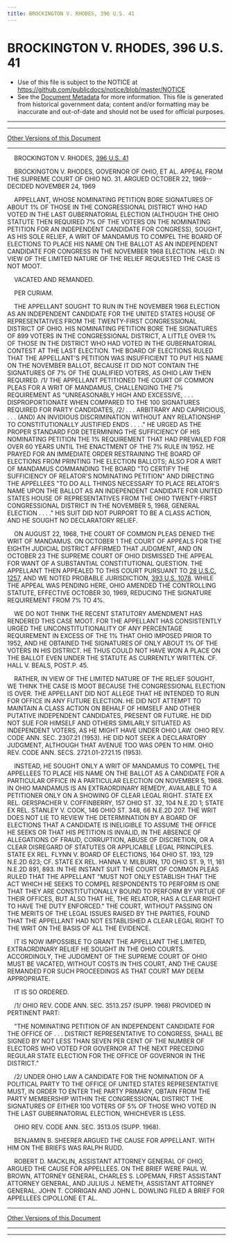 ```yaml
---
title: BROCKINGTON V. RHODES, 396 U.S. 41
---
```


# BROCKINGTON V. RHODES, 396 U.S. 41

* Use of this file is subject to the NOTICE at https://github.com/publicdocs/notice/blob/master/NOTICE
* See the [Document Metadata](../../../index.md) for more information.
  This file is generated from historical government data; content and/or formatting may be inaccurate and out-of-date and should not be used for official purposes.

----------
----------

[Other Versions of this Document](https://publicdocs.github.io/go/links?ns=uslm-x&ref=%2Fus%2Fcourts%2Fscotus%2FusReporter%2F396%2F41)

----------

    BROCKINGTON V. RHODES, [396 U.S. 41][/us/courts/scotus/usReporter/396/41]

    BROCKINGTON V. RHODES, GOVERNOR OF OHIO, ET AL. APPEAL FROM THE SUPREME COURT OF OHIO NO. 31.  ARGUED OCTOBER 22, 1969-- DECIDED NOVEMBER 24, 1969

    APPELLANT, WHOSE NOMINATING PETITION BORE SIGNATURES OF ABOUT 1% OF THOSE IN THE CONGRESSIONAL DISTRICT WHO HAD VOTED IN THE LAST GUBERNATORIAL ELECTION (ALTHOUGH THE OHIO STATUTE THEN REQUIRED 7% OF THE VOTERS ON THE NOMINATING PETITION FOR AN INDEPENDENT CANDIDATE FOR CONGRESS), SOUGHT, AS HIS SOLE RELIEF, A WRIT OF MANDAMUS TO COMPEL THE BOARD OF ELECTIONS TO PLACE HIS NAME ON THE BALLOT AS AN INDEPENDENT CANDIDATE FOR CONGRESS IN THE NOVEMBER 1968 ELECTION.  HELD:  IN VIEW OF THE LIMITED NATURE OF THE RELIEF REQUESTED THE CASE IS NOT MOOT.

    VACATED AND REMANDED.

    PER CURIAM.

    THE APPELLANT SOUGHT TO RUN IN THE NOVEMBER 1968 ELECTION AS AN INDEPENDENT CANDIDATE FOR THE UNITED STATES HOUSE OF REPRESENTATIVES FROM THE TWENTY-FIRST CONGRESSIONAL DISTRICT OF OHIO.  HIS NOMINATING PETITION BORE THE SIGNATURES OF 899 VOTERS IN THE CONGRESSIONAL DISTRICT, A LITTLE OVER 1% OF THOSE IN THE DISTRICT WHO HAD VOTED IN THE GUBERNATORIAL CONTEST AT THE LAST ELECTION.  THE BOARD OF ELECTIONS RULED THAT THE APPELLANT'S PETITION WAS INSUFFICIENT TO PUT HIS NAME ON THE NOVEMBER BALLOT, BECAUSE IT DID NOT CONTAIN THE SIGNATURES OF 7% OF THE QUALIFIED VOTERS, AS OHIO LAW THEN REQUIRED.  /1/  THE APPELLANT PETITIONED THE COURT OF COMMON PLEAS FOR A WRIT OF MANDAMUS, CHALLENGING THE 7% REQUIREMENT AS "UNREASONABLY HIGH AND EXCESSIVE, . . . DISPROPORTIONATE WHEN COMPARED TO THE 100 SIGNATURES REQUIRED FOR PARTY CANDIDATES, /2/  . . . ARBITRARY AND CAPRICIOUS, . . . (AND) AN INVIDIOUS DISCRIMINATION WITHOUT ANY RELATIONSHIP TO CONSTITUTIONALLY JUSTIFIED ENDS . . . ."  HE URGED AS THE PROPER STANDARD FOR DETERMINING THE SUFFICIENCY OF HIS NOMINATING PETITION THE 1% REQUIREMENT THAT HAD PREVAILED FOR OVER 60 YEARS UNTIL THE ENACTMENT OF THE 7% RULE IN 1952.  HE PRAYED FOR AN IMMEDIATE ORDER RESTRAINING THE BOARD OF ELECTIONS FROM PRINTING THE ELECTION BALLOTS; ALSO FOR A WRIT OF MANDAMUS COMMANDING THE BOARD "TO CERTIFY THE SUFFICIENCY OF RELATOR'S NOMINATING PETITION" AND DIRECTING THE APPELLEES "TO DO ALL THINGS NECESSARY TO PLACE RELATOR'S NAME UPON THE BALLOT AS AN INDEPENDENT CANDIDATE FOR UNITED STATES HOUSE OF REPRESENTATIVES FROM THE OHIO TWENTY-FIRST CONGRESSIONAL DISTRICT IN THE NOVEMBER 5, 1968, GENERAL ELECTION . . . ."  HIS SUIT DID NOT PURPORT TO BE A CLASS ACTION, AND HE SOUGHT NO DECLARATORY RELIEF.

    ON AUGUST 22, 1968, THE COURT OF COMMON PLEAS DENIED THE WRIT OF MANDAMUS.  ON OCTOBER 1 THE COURT OF APPEALS FOR THE EIGHTH JUDICIAL DISTRICT AFFIRMED THAT JUDGMENT, AND ON OCTOBER 23 THE SUPREME COURT OF OHIO DISMISSED THE APPEAL FOR WANT OF A SUBSTANTIAL CONSTITUTIONAL QUESTION.  THE APPELLANT THEN APPEALED TO THIS COURT PURSUANT TO [28 U.S.C. 1257][/us/usc/t28/s1257], AND WE NOTED PROBABLE JURISDICTION, [393 U.S. 1078][/us/courts/scotus/usReporter/393/1078].  WHILE THE APPEAL WAS PENDING HERE, OHIO AMENDED THE CONTROLLING STATUTE, EFFECTIVE OCTOBER 30, 1969, REDUCING THE SIGNATURE REQUIREMENT FROM 7% TO 4%.

    WE DO NOT THINK THE RECENT STATUTORY AMENDMENT HAS RENDERED THIS CASE MOOT.  FOR THE APPELLANT HAS CONSISTENTLY URGED THE UNCONSTITUTIONALITY OF ANY PERCENTAGE REQUIREMENT IN EXCESS OF THE 1% THAT OHIO IMPOSED PRIOR TO 1952, AND HE OBTAINED THE SIGNATURES OF ONLY ABOUT 1% OF THE VOTERS IN HIS DISTRICT.  HE THUS COULD NOT HAVE WON A PLACE ON THE BALLOT EVEN UNDER THE STATUTE AS CURRENTLY WRITTEN.  CF. HALL V. BEALS, POST.P. 45.

    RATHER, IN VIEW OF THE LIMITED NATURE OF THE RELIEF SOUGHT, WE THINK THE CASE IS MOOT BECAUSE THE CONGRESSIONAL ELECTION IS OVER.  THE APPELLANT DID NOT ALLEGE THAT HE INTENDED TO RUN FOR OFFICE IN ANY FUTURE ELECTION.  HE DID NOT ATTEMPT TO MAINTAIN A CLASS ACTION ON BEHALF OF HIMSELF AND OTHER PUTATIVE INDEPENDENT CANDIDATES, PRESENT OR FUTURE.  HE DID NOT SUE FOR HIMSELF AND OTHERS SIMILARLY SITUATED AS INDEPENDENT VOTERS, AS HE MIGHT HAVE UNDER OHIO LAW.  OHIO REV. CODE ANN. SEC. 2307.21 (1953).  HE DID NOT SEEK A DECLARATORY JUDGMENT, ALTHOUGH THAT AVENUE TOO WAS OPEN TO HIM.  OHIO REV. CODE ANN. SECS. 2721.01-2721.15 (1953).

    INSTEAD, HE SOUGHT ONLY A WRIT OF MANDAMUS TO COMPEL THE APPELLEES TO PLACE HIS NAME ON THE BALLOT AS A CANDIDATE FOR A PARTICULAR OFFICE IN A PARTICULAR ELECTION ON NOVEMBER 5, 1968.  IN OHIO MANDAMUS IS AN EXTRAORDINARY REMEDY, AVAILABLE TO A PETITIONER ONLY ON A SHOWING OF CLEAR LEGAL RIGHT.  STATE EX REL. GERSPACHER V. COFFINBERRY, 157 OHIO ST. 32, 104 N.E.2D 1; STATE EX REL. STANLEY V. COOK, 146 OHIO ST. 348, 66 N.E.2D 207.  THE WRIT DOES NOT LIE TO REVIEW THE DETERMINATION BY A BOARD OF ELECTIONS THAT A CANDIDATE IS INELIGIBLE TO ASSUME THE OFFICE HE SEEKS OR THAT HIS PETITION IS INVALID, IN THE ABSENCE OF ALLEGATIONS OF FRAUD, CORRUPTION, ABUSE OF DISCRETION, OR A CLEAR DISREGARD OF STATUTES OR APPLICABLE LEGAL PRINCIPLES.  STATE EX REL. FLYNN V. BOARD OF ELECTIONS, 164 OHIO ST. 193, 129 N.E.2D 623; CF. STATE EX REL. HANNA V. MILBURN, 170 OHIO ST. 9, 11, 161 N.E.2D 891, 893.  IN THE INSTANT SUIT THE COURT OF COMMON PLEAS RULED THAT THE APPELLANT "MUST NOT ONLY ESTABLISH THAT THE ACT WHICH HE SEEKS TO COMPEL RESPONDENTS TO PERFORM IS ONE THAT THEY ARE CONSTITUTIONALLY BOUND TO PERFORM BY VIRTUE OF THEIR OFFICES, BUT ALSO THAT HE, THE RELATOR, HAS A CLEAR RIGHT TO HAVE THE DUTY ENFORCED."  THE COURT, WITHOUT PASSING ON THE MERITS OF THE LEGAL ISSUES RAISED BY THE PARTIES, FOUND THAT THE APPELLANT HAD NOT ESTABLISHED A CLEAR LEGAL RIGHT TO THE WRIT ON THE BASIS OF ALL THE EVIDENCE.

    IT IS NOW IMPOSSIBLE TO GRANT THE APPELLANT THE LIMITED, EXTRAORDINARY RELIEF HE SOUGHT IN THE OHIO COURTS.  ACCORDINGLY, THE JUDGMENT OF THE SUPREME COURT OF OHIO MUST BE VACATED, WITHOUT COSTS IN THIS COURT, AND THE CAUSE REMANDED FOR SUCH PROCEEDINGS AS THAT COURT MAY DEEM APPROPRIATE.

    IT IS SO ORDERED.

    /1/ OHIO REV. CODE ANN. SEC. 3513.257 (SUPP. 1968) PROVIDED IN PERTINENT PART:

    "THE NOMINATING PETITION OF AN INDEPENDENT CANDIDATE FOR THE OFFICE OF . . . DISTRICT REPRESENTATIVE TO CONGRESS, SHALL BE SIGNED BY NOT LESS THAN SEVEN PER CENT OF THE NUMBER OF ELECTORS WHO VOTED FOR GOVERNOR AT THE NEXT PRECEDING REGULAR STATE ELECTION FOR THE OFFICE OF GOVERNOR IN THE DISTRICT."

    /2/  UNDER OHIO LAW A CANDIDATE FOR THE NOMINATION OF A POLITICAL PARTY TO THE OFFICE OF UNITED STATES REPRESENTATIVE MUST, IN ORDER TO ENTER THE PARTY PRIMARY, OBTAIN FROM THE PARTY MEMBERSHIP WITHIN THE CONGRESSIONAL DISTRICT THE SIGNATURES OF EITHER 100 VOTERS OF 5% OF THOSE WHO VOTED IN THE LAST GUBERNATORIAL ELECTION, WHICHEVER IS LESS.

    OHIO REV. CODE ANN. SEC. 3513.05 (SUPP. 1968).

    BENJAMIN B. SHEERER ARGUED THE CAUSE FOR APPELLANT.  WITH HIM ON THE BRIEFS WAS RALPH RUDD.

    ROBERT D. MACKLIN, ASSISTANT ATTORNEY GENERAL OF OHIO, ARGUED THE CAUSE FOR APPELLEES.  ON THE BRIEF WERE PAUL W. BROWN, ATTORNEY GENERAL, CHARLES S. LOPEMAN, FIRST ASSISTANT ATTORNEY GENERAL, AND JULIUS J. NEMETH, ASSISTANT ATTORNEY GENERAL.  JOHN T. CORRIGAN AND JOHN L. DOWLING FILED A BRIEF FOR APPELLEES CIPOLLONE ET AL.

----------

[Other Versions of this Document](https://publicdocs.github.io/go/links?ns=uslm-x&ref=%2Fus%2Fcourts%2Fscotus%2FusReporter%2F396%2F41)

----------
----------

[/us/courts/scotus/usReporter/396/41]: https://publicdocs.github.io/go/links?ns=uslm-x&ref=%2Fus%2Fcourts%2Fscotus%2FusReporter%2F396%2F41
[/us/usc/t28/s1257]: https://publicdocs.github.io/go/links?ns=uslm&ref=%2Fus%2Fusc%2Ft28%2Fs1257
[/us/courts/scotus/usReporter/393/1078]: https://publicdocs.github.io/go/links?ns=uslm-x&ref=%2Fus%2Fcourts%2Fscotus%2FusReporter%2F393%2F1078


